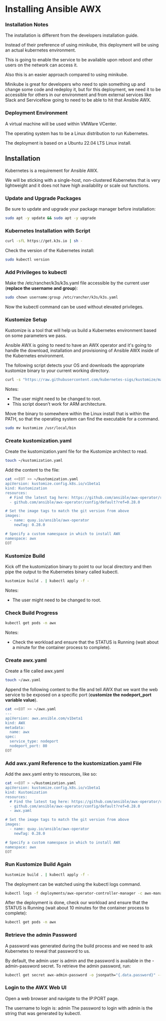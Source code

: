 Installing Ansible AWX
======================

### Installation Notes

The installation is different from the developers installation guide.

Instead of their preference of using minikube, this deployment will be using an actual kubernetes environment.

This is going to enable the service to be available upon reboot and other users on the network can access it.

Also this is an easier approach compared to using minikube.

Minikube is great for developers who need to spin something up and change some code and redeploy it, but for this deployment, we need it to be accessible for others in our environment and from external services like Slack and ServiceNow going to need to be able to hit that Ansible AWX.

### Deployment Environment

A virtual machine will be used within VMWare VCenter.

The operating system has to be a Linux distribution to run Kubernetes.

The deployment is based on a Ubuntu 22.04 LTS Linux install.

## Installation

Kubernetes is a requirement for Ansible AWX.

We will be sticking with a single-host, non-clustered Kubernetes that is very lightweight and it does not have high availability or scale out functions.

### Update and Upgrade Packages

Be sure to update and upgrade your package manager before installation:

```bash
sudo apt -y update && sudo apt -y upgrade
```

### Kubernetes Installation with Script

```bash
curl -sfL https://get.k3s.io | sh -
```

Check the version of the Kubernetes install:

```bash
sudo kubectl version
```

### Add Privileges to kubectl

Make the /etc/rancher/k3s/k3s.yaml file accessible by the current user (**replace the username and group**):

```bash
sudo chown username:group /etc/rancher/k3s/k3s.yaml
```

Now the kubectl command can be used without elevated privileges.

### Kustomize Setup

Kustomize is a tool that will help us build a Kubernetes environment based on some parameters we pass.

Ansible AWX is going to need to have an AWX operator and it's going to handle the download, installation and provisioning of Ansible AWX inside of the Kubernetes environment. 

The following script detects your OS and downloads the appropriate kustomize binary to your current working directory.

```bash
curl -s "https://raw.githubusercontent.com/kubernetes-sigs/kustomize/master/hack/install_kustomize.sh" | bash
```

Notes: 
  - The user might need to be changed to root.
  - This script doesn’t work for ARM architecture.

Move the binary to somewhere within the Linux install that is within the PATH, so that the operating system can find the executable for a command.

```bash
sudo mv kustomize /usr/local/bin
```

### Create kustomization.yaml 

Create the kustomization.yaml file for the Kustomize architect to read.

```bash
touch ~/kustomization.yaml
```

Add the content to the file:

```bash
cat <<EOT >> ~/kustomization.yaml
apiVersion: kustomize.config.k8s.io/v1beta1
kind: Kustomization
resources:
  # Find the latest tag here: https://github.com/ansible/awx-operator/releases
  - github.com/ansible/awx-operator/config/default?ref=0.28.0

# Set the image tags to match the git version from above
images:
  - name: quay.io/ansible/awx-operator
    newTag: 0.28.0

# Specify a custom namespace in which to install AWX
namespace: awx
EOT
```

### Kustomize Build

Kick off the kustomization binary to point to our local directory and then pipe the output to the Kubernetes binary called kubectl.

```bash
kustomize build . | kubectl apply -f -
```

Notes: 
  - The user might need to be changed to root.

### Check Build Progress

```bash
kubectl get pods -n awx
```

Notes:
  - Check the workload and ensure that the STATUS is Running (wait about a minute for the container process to complete).

### Create awx.yaml

Create a file called awx.yaml

```bash
touch ~/awx.yaml
```

Append the following content to the file and tell AWX that we want the web service to be exposed on a specific port (**customize the nodeport_port variable value**).

```bash
cat <<EOT >> ~/awx.yaml
---
apiVersion: awx.ansible.com/v1beta1
kind: AWX
metadata:
  name: awx
spec:
  service_type: nodeport
  nodeport_port: 80
EOT
```

### Add awx.yaml Reference to the kustomization.yaml File

Add the awx.yaml entry to resources, like so:

```bash
cat <<EOT > ~/kustomization.yaml
apiVersion: kustomize.config.k8s.io/v1beta1
kind: Kustomization
resources:
  # Find the latest tag here: https://github.com/ansible/awx-operator/releases
  - github.com/ansible/awx-operator/config/default?ref=0.28.0
  - awx.yaml

# Set the image tags to match the git version from above
images:
  - name: quay.io/ansible/awx-operator
    newTag: 0.28.0

# Specify a custom namespace in which to install AWX
namespace: awx
EOT
```

### Run Kustomize Build Again

```bash
kustomize build . | kubectl apply -f -
```

The deployment can be watched using the kubectl logs command.

```bash
kubectl logs -f deployments/awx-operator-controller-manager -c awx-manager --namespace awx
```

After the deployment is done, check our workload and ensure that the STATUS is Running (wait about 10 minutes for the container process to complete):

```bash
kubectl get pods -n awx
```

### Retrieve the admin Password

A password was generated during the build process and we need to ask Kubernetes to reveal that password to us.

By default, the admin user is admin and the password is available in the <resourcename>-admin-password secret. To retrieve the admin password, run:

```bash
kubectl get secret awx-admin-password -o jsonpath="{.data.password}" --namespace awx | base64 --decode ; echo
```

### Login to the AWX Web UI

Open a web browser and navigate to the IP:PORT page.

The username to login is: admin
The password to login with admin is the string that was generated by kubectl.
